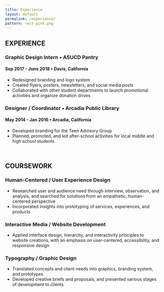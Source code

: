 ```yaml
---
title: Experience
layout: default
permalink: /experience/
pattern: rect-pink.png
---
```


## EXPERIENCE

### Graphic Design Intern • ASUCD Pantry
#### Sep 2017 - June 2018 • Davis, California
- Redesigned branding and logo system
- Created flyers, posters, newsletters, and social media posts
- Collaborated with other student departments to launch promotional activities and organize donation drives

### Designer / Coordinator • Arcadia Public Library
#### May 2014 - Jan 2016 • Arcadia, California
- Developed branding for the Teen Advisory Group
- Planned, promoted, and led after-school activities for local middle and high school students

<br>

## COURSEWORK

### Human-Centered / User Experience Design
- Researched user and audience need through interview, observation, and analysis, and searched for solutions from an empathetic, human-centered perspective
- Incorporated insights into prototyping of services, experiences, and products

### Interactive Media / Website Development
- Applied interface design, hierarchy, and interactivity principles to website creations, with an emphasis on user-centered, accessibility, and responsive design

### Typography / Graphic Design
- Translated concepts and client needs into graphics, branding system, and prototypes
- Developed creative briefs and proposals, and presented various stages of development to clients
